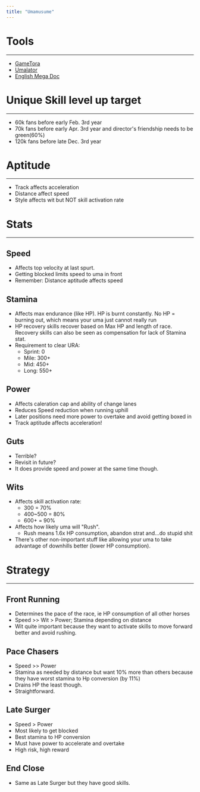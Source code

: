 ```yaml
---
title: "Umamusume"
---
```


<!--more-->

# Tools
---

* [GameTora](https://gametora.com/umamusume/)
* [Umalator](https://alpha123.github.io/uma-tools/umalator-global/)
* [English Mega Doc](https://docs.google.com/document/d/11X2P7pLuh-k9E7PhRiD20nDX22rNWtCpC1S4IMx_8pQ/preview?tab=t.0)

# Unique Skill level up target
---

* 60k fans before early Feb. 3rd year
* 70k fans before early Apr. 3rd year and director's friendship needs to be green(60%)
* 120k fans before late Dec. 3rd year

# Aptitude
---

* Track affects acceleration
* Distance affect speed
* Style affects wit but NOT skill activation rate

# Stats
---

## Speed

* Affects top velocity at last spurt.
* Getting blocked limits speed to uma in front
* Remember: Distance aptitude affects speed

## Stamina

* Affects max endurance (like HP).  HP is burnt constantly. No HP = burning out, which means your uma just cannot really run
* HP recovery skills recover based on Max HP and length of race. Recovery skills can also be seen as compensation for lack of Stamina stat.
* Requirement to clear URA:
    * Sprint: 0
    * Mile: 300+
    * Mid: 450+
    * Long: 550+

## Power

* Affects caleration cap and ability of change lanes
* Reduces Speed reduction when running uphill
* Later positions need more power to overtake and avoid getting boxed in
* Track aptitude affects acceleration!

## Guts

* Terrible?
* Revisit in future?
* It does provide speed and power at the same time though.

## Wits

* Affects skill activation rate:
    * 300 = 70%
    * 400~500 = 80%
    * 600+ = 90%
* Affects how likely uma will "Rush".
    * Rush means 1.6x HP consumption, abandon strat and...do stupid shit
* There's other non-important stuff like allowing your uma to take advantage of downhills better (lower HP consumption).

# Strategy
---

## Front Running

* Determines the pace of the race, ie HP consumption of all other horses
* Speed >> Wit > Power; Stamina depending on distance
* Wit quite important because they want to activate skills to move forward better and avoid rushing.


## Pace Chasers

* Speed >> Power
* Stamina as needed by distance but want 10% more than others because they have worst stamina to Hp conversion (by 11%)
* Drains HP the least though.
* Straightforward. 

## Late Surger

* Speed > Power
* Most likely to get blocked
* Best stamina to HP conversion
* Must have power to accelerate and overtake
* High risk, high reward

## End Close

* Same as Late Surger but they have good skills. 



